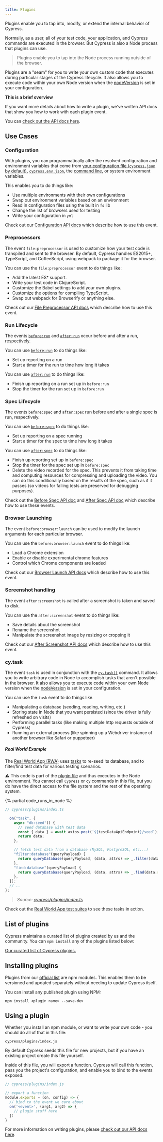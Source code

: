 ```yaml
---
title: Plugins
---
```


Plugins enable you to tap into, modify, or extend the internal behavior of Cypress.

Normally, as a user, all of your test code, your application, and Cypress commands are executed in the browser. But Cypress is also a Node process that plugins can use.

> Plugins enable you to tap into the Node process running outside of the browser.

Plugins are a "seam" for you to write your own custom code that executes during particular stages of the Cypress lifecycle. It also allows you to execute code within your own Node version when the [nodeVersion](/guides/references/configuration#Node-version) is set in your configuration.

<Alert type="info">

<strong class="alert-header">This is a brief overview</strong>

If you want more details about how to write a plugin, we've written API docs that show you how to work with each plugin event.

You can [check out the API docs here](/api/plugins/writing-a-plugin).

</Alert>

## Use Cases

### Configuration

With plugins, you can programmatically alter the resolved configuration and environment variables that come from [your configuration file (`cypress.json` by default)](/guides/references/configuration), [`cypress.env.json`](/guides/guides/environment-variables#Option-2-cypress-env-json), the [command line](/guides/guides/command-line), or system environment variables.

This enables you to do things like:

- Use multiple environments with their own configurations
- Swap out environment variables based on an environment
- Read in configuration files using the built in `fs` lib
- Change the list of browsers used for testing
- Write your configuration in `yml`

Check out our [Configuration API docs](/api/plugins/configuration-api) which describe how to use this event.

### Preprocessors

The event `file:preprocessor` is used to customize how your test code is transpiled and sent to the browser. By default, Cypress handles ES2015+, TypeScript, and CoffeeScript, using webpack to package it for the browser.

You can use the `file:preprocessor` event to do things like:

- Add the latest ES\* support.
- Write your test code in ClojureScript.
- Customize the Babel settings to add your own plugins.
- Customize the options for compiling TypeScript.
- Swap out webpack for Browserify or anything else.

Check out our [File Preprocessor API docs](/api/plugins/preprocessors-api) which describe how to use this event.

### Run Lifecycle

The events [`before:run`](/api/plugins/before-run-api) and [`after:run`](/api/plugins/after-run-api) occur before and after a run, respectively.

You can use [`before:run`](/api/plugins/before-run-api) to do things like:

- Set up reporting on a run
- Start a timer for the run to time how long it takes

You can use [`after:run`](/api/plugins/after-run-api) to do things like:

- Finish up reporting on a run set up in `before:run`
- Stop the timer for the run set up in `before:run`

### Spec Lifecycle

The events [`before:spec`](/api/plugins/before-spec-api) and [`after:spec`](/api/plugins/after-spec-api) run before and after a single spec is run, respectively.

You can use [`before:spec`](/api/plugins/before-spec-api) to do things like:

- Set up reporting on a spec running
- Start a timer for the spec to time how long it takes

You can use [`after:spec`](/api/plugins/after-spec-api) to do things like:

- Finish up reporting set up in `before:spec`
- Stop the timer for the spec set up in `before:spec`
- Delete the video recorded for the spec. This prevents it from taking time and computing resources for compressing and uploading the video. You can do this conditionally based on the results of the spec, such as if it passes (so videos for failing tests are preserved for debugging purposes).

Check out the [Before Spec API doc](/api/plugins/before-spec-api) and [After Spec API doc](/api/plugins/after-spec-api) which describe how to use these events.

### Browser Launching

The event `before:browser:launch` can be used to modify the launch arguments for each particular browser.

You can use the `before:browser:launch` event to do things like:

- Load a Chrome extension
- Enable or disable experimental chrome features
- Control which Chrome components are loaded

Check out our [Browser Launch API docs](/api/plugins/browser-launch-api) which describe how to use this event.

### Screenshot handling

The event `after:screenshot` is called after a screenshot is taken and saved to disk.

You can use the `after:screenshot` event to do things like:

- Save details about the screenshot
- Rename the screenshot
- Manipulate the screenshot image by resizing or cropping it

Check out our [After Screenshot API docs](/api/plugins/after-screenshot-api) which describe how to use this event.

### cy.task

The event `task` is used in conjunction with the [`cy.task()`](/api/commands/task) command. It allows you to write arbitrary code in Node to accomplish tasks that aren't possible in the browser. It also allows you to execute code within your own Node version when the [nodeVersion](/guides/references/configuration#Node-version) is set in your configuration.

You can use the `task` event to do things like:

- Manipulating a database (seeding, reading, writing, etc.)
- Storing state in Node that you want persisted (since the driver is fully refreshed on visits)
- Performing parallel tasks (like making multiple http requests outside of Cypress)
- Running an external process (like spinning up a Webdriver instance of another browser like Safari or puppeteer)

##### <Icon name="graduation-cap"></Icon> Real World Example

The [Real World App (RWA)](https://github.com/cypress-io/cypress-realworld-app) uses [tasks](/api/commands/task) to re-seed its database, and to filter/find test data for various testing scenarios.

<Alert type="warning">

⚠️ This code is part of the [plugin file](/guides/core-concepts/writing-and-organizing-tests.html#Plugin-files) and thus executes in the Node environment. You cannot call `Cypress` or `cy` commands in this file, but you do have the direct access to the file system and the rest of the operating system.

</Alert>

{% partial code_runs_in_node %}

```ts
// cypress/plugins/index.ts

  on("task", {
    async "db:seed"() {
      // seed database with test data
      const { data } = await axios.post(`${testDataApiEndpoint}/seed`);
      return data;
    },

    // fetch test data from a database (MySQL, PostgreSQL, etc...)
    "filter:database"(queryPayload) {
      return queryDatabase(queryPayload, (data, attrs) => _.filter(data.results, attrs));
    },
    "find:database"(queryPayload) {
      return queryDatabase(queryPayload, (data, attrs) => _.find(data.results, attrs));
    },
  });
  // ..
};
```

> _<Icon name="github"></Icon> Source: [cypress/plugins/index.ts](https://github.com/cypress-io/cypress-realworld-app/blob/develop/cypress/plugins/index.ts)_

Check out the [Real World App test suites](https://github.com/cypress-io/cypress-realworld-app/tree/develop/cypress/tests/ui) to see these tasks in action.

## List of plugins

Cypress maintains a curated list of plugins created by us and the community. You can `npm install` any of the plugins listed below:

[Our curated list of Cypress plugins.](/plugins/directory)

## Installing plugins

Plugins from our [official list](/plugins/directory) are npm modules. This enables them to be versioned and updated separately without needing to update Cypress itself.

You can install any published plugin using NPM:

```shell
npm install <plugin name> --save-dev
```

## Using a plugin

Whether you install an npm module, or want to write your own code - you should do all of that in this file:

```text
cypress/plugins/index.js
```

<Alert type="info">

By default Cypress seeds this file for new projects, but if you have an existing project create this file yourself.

</Alert>

Inside of this file, you will export a function. Cypress will call this function, pass you the project's configuration, and enable you to bind to the events exposed.

```javascript
// cypress/plugins/index.js

// export a function
module.exports = (on, config) => {
  // bind to the event we care about
  on('<event>', (arg1, arg2) => {
    // plugin stuff here
  })
}
```

For more information on writing plugins, please [check out our API docs here](/api/plugins/writing-a-plugin).
